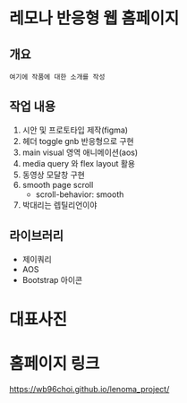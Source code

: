 

# 레모나 반응형 웹 홈페이지

## 개요
    여기에 작품에 대한 소개를 작성

## 작업 내용
1. 시안 및 프로토타입 제작(figma)
2. 헤더 toggle gnb 반응형으로 구현
3. main visual 영역 애니메이션(aos)
4. media query 와 flex layout 활용
5. 동영상 모달창 구현
6. smooth page scroll
    - scroll-behavior: smooth
7. 박대리는 렙틸리언이야
## 라이브러리
- 제이쿼리
- AOS
- Bootstrap 아이콘

# 대표사진

# 홈페이지 링크
https://wb96choi.github.io/lenoma_project/
